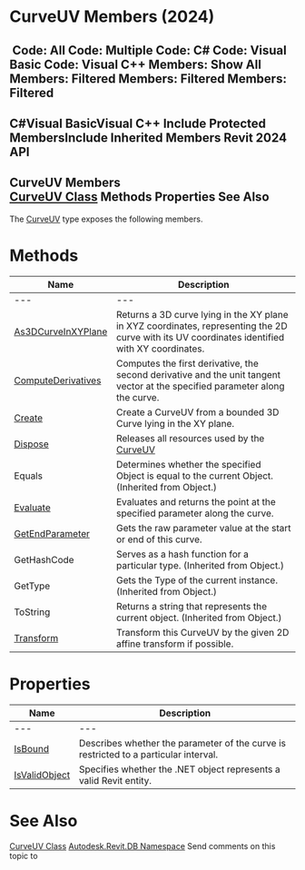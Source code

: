# CurveUV Members (2024)

﻿
 Code: All Code: Multiple Code: C# Code: Visual Basic Code: Visual C++  Members: Show All Members: Filtered Members: Filtered Members: Filtered   
---  
C#Visual BasicVisual C++
Include Protected MembersInclude Inherited Members
Revit 2024 API  
---  
CurveUV Members  
[CurveUV Class](2d1d9c1f-afb6-fc09-f461-54cf0d511bf0.md "CurveUV Class") Methods Properties See Also  
---  
The [CurveUV](2d1d9c1f-afb6-fc09-f461-54cf0d511bf0.md "CurveUV Class") type exposes the following members.
# Methods
| Name | Description |
| --- | --- |
| --- | --- | --- |
| [As3DCurveInXYPlane](df4dd3a3-810f-892e-87b6-fbe00ff698c3.md "As3DCurveInXYPlane Method") | Returns a 3D curve lying in the XY plane in XYZ coordinates, representing the 2D curve with its UV coordinates identified with XY coordinates. |
| [ComputeDerivatives](ed10dba7-d0e6-fc6f-9cf6-f1e28946eb2f.md "ComputeDerivatives Method") | Computes the first derivative, the second derivative and the unit tangent vector at the specified parameter along the curve. |
| [Create](64c3ccbc-ae7d-e9a8-d487-aab04f6143a5.md "Create Method") | Create a CurveUV from a bounded 3D Curve lying in the XY plane. |
| [Dispose](0517da08-6208-a7ee-f78a-5e7bd7cb16e5.md "Dispose Method") | Releases all resources used by the [CurveUV](2d1d9c1f-afb6-fc09-f461-54cf0d511bf0.md "CurveUV Class") |
| Equals | Determines whether the specified Object is equal to the current Object. (Inherited from Object.) |
| [Evaluate](ea7d15ea-e248-e217-2900-662be2e4d274.md "Evaluate Method") | Evaluates and returns the point at the specified parameter along the curve. |
| [GetEndParameter](daa1ae74-36c8-fcfb-48d9-d9040df6d54f.md "GetEndParameter Method") | Gets the raw parameter value at the start or end of this curve. |
| GetHashCode | Serves as a hash function for a particular type.  (Inherited from Object.) |
| GetType | Gets the Type of the current instance. (Inherited from Object.) |
| ToString | Returns a string that represents the current object. (Inherited from Object.) |
| [Transform](628d9276-4912-58c8-8601-5f6b5266158c.md "Transform Method") | Transform this CurveUV by the given 2D affine transform if possible. |

# Properties
| Name | Description |
| --- | --- |
| --- | --- | --- |
| [IsBound](a04a73a2-cfec-100d-6600-b715036e285e.md "IsBound Property") | Describes whether the parameter of the curve is restricted to a particular interval. |
| [IsValidObject](3017731c-6c18-58ca-3b0c-000f6d4ff322.md "IsValidObject Property") | Specifies whether the .NET object represents a valid Revit entity. |

# See Also
[CurveUV Class](2d1d9c1f-afb6-fc09-f461-54cf0d511bf0.md "CurveUV Class")
[Autodesk.Revit.DB Namespace](87546ba7-461b-c646-cbb1-2cb8f5bff8b2.md "Autodesk.Revit.DB Namespace")
Send comments on this topic to 